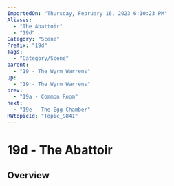 ```yaml
---
ImportedOn: "Thursday, February 16, 2023 6:10:23 PM"
Aliases:
  - "The Abattoir"
  - "19d"
Category: "Scene"
Prefix: "19d"
Tags:
  - "Category/Scene"
parent:
  - "19 - The Wyrm Warrens"
up:
  - "19 - The Wyrm Warrens"
prev:
  - "19a - Common Room"
next:
  - "19e - The Egg Chamber"
RWtopicId: "Topic_9841"
---
```

# 19d - The Abattoir
## Overview
